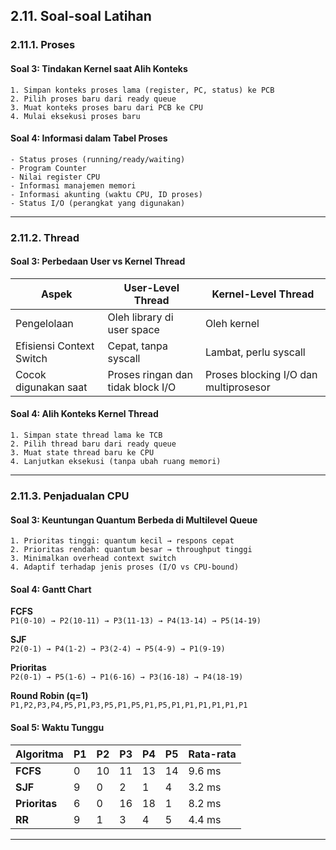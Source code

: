 ## 2.11. Soal-soal Latihan

### 2.11.1. Proses

#### Soal 3: Tindakan Kernel saat Alih Konteks
```plaintext
1. Simpan konteks proses lama (register, PC, status) ke PCB
2. Pilih proses baru dari ready queue
3. Muat konteks proses baru dari PCB ke CPU
4. Mulai eksekusi proses baru
```

#### Soal 4: Informasi dalam Tabel Proses
```plaintext
- Status proses (running/ready/waiting)
- Program Counter
- Nilai register CPU
- Informasi manajemen memori
- Informasi akunting (waktu CPU, ID proses)
- Status I/O (perangkat yang digunakan)
```

---

### 2.11.2. Thread

#### Soal 3: Perbedaan User vs Kernel Thread
| Aspek                  | User-Level Thread                  | Kernel-Level Thread                     |
|------------------------|------------------------------------|-----------------------------------------|
| Pengelolaan            | Oleh library di user space         | Oleh kernel                             |
| Efisiensi Context Switch | Cepat, tanpa syscall               | Lambat, perlu syscall                   |
| Cocok digunakan saat   | Proses ringan dan tidak block I/O  | Proses blocking I/O dan multiprosesor   |

#### Soal 4: Alih Konteks Kernel Thread
```plaintext
1. Simpan state thread lama ke TCB
2. Pilih thread baru dari ready queue  
3. Muat state thread baru ke CPU
4. Lanjutkan eksekusi (tanpa ubah ruang memori)
```

---

### 2.11.3. Penjadualan CPU

#### Soal 3: Keuntungan Quantum Berbeda di Multilevel Queue
```plaintext
1. Prioritas tinggi: quantum kecil → respons cepat
2. Prioritas rendah: quantum besar → throughput tinggi
3. Minimalkan overhead context switch
4. Adaptif terhadap jenis proses (I/O vs CPU-bound)
```

#### Soal 4: Gantt Chart
**FCFS**  
`P1(0-10) → P2(10-11) → P3(11-13) → P4(13-14) → P5(14-19)`

**SJF**  
`P2(0-1) → P4(1-2) → P3(2-4) → P5(4-9) → P1(9-19)`

**Prioritas**  
`P2(0-1) → P5(1-6) → P1(6-16) → P3(16-18) → P4(18-19)`

**Round Robin (q=1)**  
`P1,P2,P3,P4,P5,P1,P3,P5,P1,P5,P1,P5,P1,P1,P1,P1,P1,P1`

#### Soal 5: Waktu Tunggu
| Algoritma   | P1 | P2 | P3 | P4 | P5 | Rata-rata |
|-------------|----|----|----|----|----|----------|
| **FCFS**    | 0  | 10 | 11 | 13 | 14 | 9.6 ms   |
| **SJF**     | 9  | 0  | 2  | 1  | 4  | 3.2 ms   |
| **Prioritas**| 6  | 0  | 16 | 18 | 1  | 8.2 ms   |
| **RR**      | 9  | 1  | 3  | 4  | 5  | 4.4 ms   |

---

